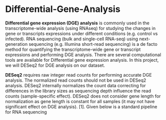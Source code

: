 # Differential-Gene-Analysis

**Differential gene expression (DGE) analysis** is commonly used in the transcriptome-wide analysis (using RNAseq) 
for studying the changes in gene or transcripts expressions under different conditions (e.g. control vs infected). 
RNA sequencing (bulk and single-cell RNA-seq) using next-generation sequencing (e.g. Illumina short-read 
sequencing) is a de facto method for quantifying the transcriptome-wide gene or transcript expressions and 
performing DGE analysis. There are several computational tools are available for Differential gene expression 
analysis. In this project, we will DESeq2 for DGE analysis on our dataset.

**DESeq2** requires raw integer read counts for performing accurate DGE analysis. The normalized read counts 
should not be used in DESeq2 analysis. DESeq2 internally normalizes the count data correcting for differences in 
the library sizes as sequencing depth influence the read counts (sample-specific effect). DESeq2 does not 
consider gene length for normalization as gene length is constant for all samples (it may not have significant 
effect on DGE analysis). [1]. Given below is a standard pipeline for RNA sequencing
